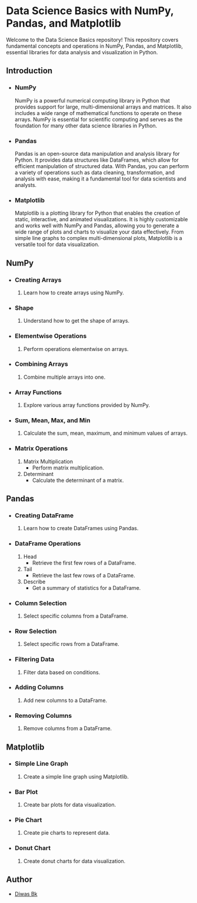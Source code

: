 # Data Science Basics with NumPy, Pandas, and Matplotlib

Welcome to the Data Science Basics repository! This repository covers fundamental concepts and operations in NumPy, Pandas, and Matplotlib, essential libraries for data analysis and visualization in Python.

## Introduction

- ### NumPy

  NumPy is a powerful numerical computing library in Python that provides support for large, multi-dimensional arrays and matrices. It also includes a wide range of mathematical functions to operate on these arrays. NumPy is essential for scientific computing and serves as the foundation for many other data science libraries in Python.

- ### Pandas

  Pandas is an open-source data manipulation and analysis library for Python. It provides data structures like DataFrames, which allow for efficient manipulation of structured data. With Pandas, you can perform a variety of operations such as data cleaning, transformation, and analysis with ease, making it a fundamental tool for data scientists and analysts.

- ### Matplotlib

  Matplotlib is a plotting library for Python that enables the creation of static, interactive, and animated visualizations. It is highly customizable and works well with NumPy and Pandas, allowing you to generate a wide range of plots and charts to visualize your data effectively. From simple line graphs to complex multi-dimensional plots, Matplotlib is a versatile tool for data visualization.

## NumPy

- ### Creating Arrays
  1. Learn how to create arrays using NumPy.

- ### Shape
  1. Understand how to get the shape of arrays.

- ### Elementwise Operations
  1. Perform operations elementwise on arrays.

- ### Combining Arrays
  1. Combine multiple arrays into one.

- ### Array Functions
  1. Explore various array functions provided by NumPy.

- ### Sum, Mean, Max, and Min
  1. Calculate the sum, mean, maximum, and minimum values of arrays.

- ### Matrix Operations
  1. Matrix Multiplication
      - Perform matrix multiplication.
  2. Determinant
      - Calculate the determinant of a matrix.

## Pandas

- ### Creating DataFrame
  1. Learn how to create DataFrames using Pandas.

- ### DataFrame Operations
  1. Head
      - Retrieve the first few rows of a DataFrame.
  2. Tail
      - Retrieve the last few rows of a DataFrame.
  3. Describe
      - Get a summary of statistics for a DataFrame.

- ### Column Selection
  1. Select specific columns from a DataFrame.

- ### Row Selection
  1. Select specific rows from a DataFrame.

- ### Filtering Data
  1. Filter data based on conditions.

- ### Adding Columns
  1. Add new columns to a DataFrame.

- ### Removing Columns
  1. Remove columns from a DataFrame.

## Matplotlib

- ### Simple Line Graph
  1. Create a simple line graph using Matplotlib.

- ### Bar Plot
  1. Create bar plots for data visualization.

- ### Pie Chart
  1. Create pie charts to represent data.

- ### Donut Chart
  1. Create donut charts for data visualization.

## Author
- [Diwas Bk](https://github.com/diwasbk)
